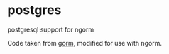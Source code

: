 # postgres
postgresql support for ngorm

Code taken from [gorm](https://github.com/jinzhu/gorm), modified for use with
ngorm.
